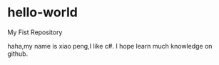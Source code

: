 # hello-world
My Fist Repository

haha,my name is xiao peng,I like c#.
I hope learn much knowledge on github.
